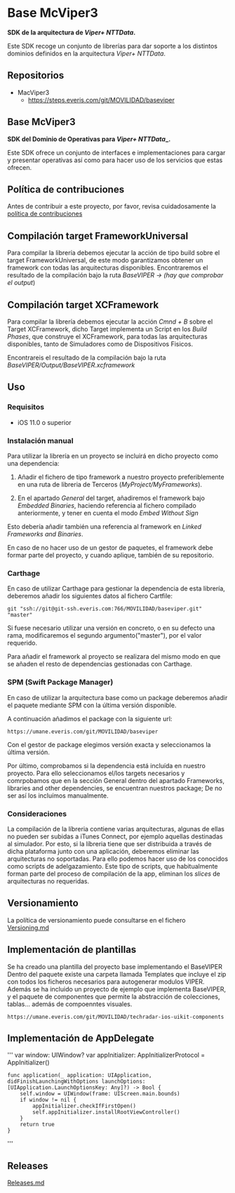 # Base McViper3
**SDK de la arquitectura de _Viper+ NTTData_.**

Este SDK recoge un conjunto de librerías para dar soporte a los distintos dominios definidos en la
arquitectura _Viper+ NTTData_.

## Repositorios
  - MacViper3
    + https://steps.everis.com/git/MOVILIDAD/baseviper

## Base McViper3
**SDK del Dominio de Operativas para _Viper+ NTTData__.**

Este SDK ofrece un conjunto de interfaces e implementaciones para cargar y presentar operativas así­ como para hacer uso de los servicios que estas ofrecen.

## Política de contribuciones
Antes de contribuir a este proyecto, por favor, revisa cuidadosamente
la [política de contribuciones][2]

[1]:Versioning.md
[2]:Contributing.md
[3]:Releases.md

## Compilación target FrameworkUniversal
Para compilar la librería debemos ejecutar la acción de tipo build sobre el target FrameworkUniversal, de este modo garantizamos obtener un framework con todas las arquitecturas disponibles.
Encontraremos el resultado de la compilación bajo la ruta *BaseVIPER -> (hay que comprobar el output*)

## Compilación target XCFramework
Para compilar la librería debemos ejecutar la acción *Cmnd + B* sobre el Target XCFramework, dicho Target implementa un Script en los *Build Phases*, que construye el XCFramework, para todas las arquitecturas disponibles, tanto de Simuladores como de Dispositivos Fisicos.

Encontrareis el resultado de la compilación bajo la ruta *BaseVIPER/Output/BaseVIPER.xcframework*

## Uso
### Requisitos
* iOS 11.0 o superior

### Instalación manual
Para utilizar la librería en un proyecto se incluirá en dicho proyecto como una dependencia:

1. Añadir el fichero de tipo framework a nuestro proyecto preferiblemente en una ruta de libreria de Terceros (*MyProject/MyFrameworks*).

2. En el apartado *General* del target, añadiremos el framework bajo *Embedded Binaries*, haciendo referencia al fichero compilado anteriormente, y tener en cuenta el modo *Embed Without Sign*

Esto debería añadir también una referencia al framework en *Linked Frameworks and Binaries*.

En caso de no hacer uso de un gestor de paquetes, el framework debe formar parte del proyecto, y cuando aplique, también de su repositorio.

### Carthage
En caso de utilizar Carthage para gestionar la dependencia de esta librería, deberemos añadir los siguientes datos al fichero Cartfile:
```
git "ssh://git@git-ssh.everis.com:766/MOVILIDAD/baseviper.git" "master"
```
Si fuese necesario utilizar una versión en concreto, o en su defecto una rama, modificaremos el segundo argumento("master"), por el valor requerido.

Para añadir el framework al proyecto se realizara del mismo modo en que se añaden el resto de dependencias gestionadas con Carthage.

### SPM (Swift Package Manager)

En caso de utilizar la arquitectura base como un package deberemos añadir el paquete mediante SPM con la última versión disponible.

A continuación añadimos el package con la siguiente url:

```
https://umane.everis.com/git/MOVILIDAD/baseviper
```
Con el gestor de package elegimos versión exacta y seleccionamos la última versión.

Por último, comprobamos si la dependencia está incluída en nuestro proyecto. Para ello seleccionamos el/los targets necesarios y comrpobamos que en la sección General dentro del apartado Frameworks, libraries and other dependencies, se encuentran nuestros package; De no ser así los incluímos manualmente.

### Consideraciones
La compilación de la líbreria contiene varias arquitecturas, algunas de ellas no pueden ser subidas a iTunes Connect, por ejemplo aquellas destinadas al simulador.
Por esto, si la líbreria tiene que ser distribuida a través de dicha plataforma junto con una aplicación, deberemos eliminar las arquitecturas no soportadas. Para ello podemos hacer uso de los conocidos como scripts de adelgazamiento. Este tipo de scripts, que habitualmente forman parte del proceso de compilación de la app, eliminan los *slices* de arquitecturas no requeridas.

## Versionamiento

La política de versionamiento puede consultarse en el fichero
[Versioning.md][1]

## Implementación de plantillas
Se ha creado una plantilla del proyecto base implementando el BaseVIPER
Dentro del paquete existe una carpeta llamada Templates que incluye el zip con todos los ficheros necesarios para autogenerar modulos VIPER.
Además se ha incluido un proyecto de ejemplo que implementa BaseVIPER, y el paquete de componentes que permite la abstracción de colecciones, tablas... además de compoenntes visuales.

```
https://umane.everis.com/git/MOVILIDAD/techradar-ios-uikit-components
```

## Implementación de AppDelegate
'''
    var window: UIWindow?
    var appInitializer: AppInitializerProtocol = AppInitializer()

    func application(_ application: UIApplication, didFinishLaunchingWithOptions launchOptions: [UIApplication.LaunchOptionsKey: Any]?) -> Bool {
        self.window = UIWindow(frame: UIScreen.main.bounds)
        if window != nil {
            appInitializer.checkIfFirstOpen()
            self.appInitializer.installRootViewController()
        }
        return true
    }

'''
## Releases

[Releases.md][3]
